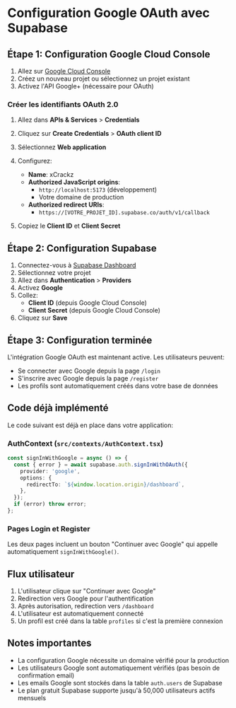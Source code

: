 # Configuration Google OAuth avec Supabase

## Étape 1: Configuration Google Cloud Console

1. Allez sur [Google Cloud Console](https://console.cloud.google.com/)
2. Créez un nouveau projet ou sélectionnez un projet existant
3. Activez l'API Google+ (nécessaire pour OAuth)

### Créer les identifiants OAuth 2.0

1. Allez dans **APIs & Services** > **Credentials**
2. Cliquez sur **Create Credentials** > **OAuth client ID**
3. Sélectionnez **Web application**
4. Configurez:
   - **Name**: xCrackz
   - **Authorized JavaScript origins**:
     - `http://localhost:5173` (développement)
     - Votre domaine de production
   - **Authorized redirect URIs**:
     - `https://[VOTRE_PROJET_ID].supabase.co/auth/v1/callback`

5. Copiez le **Client ID** et **Client Secret**

## Étape 2: Configuration Supabase

1. Connectez-vous à [Supabase Dashboard](https://supabase.com/dashboard)
2. Sélectionnez votre projet
3. Allez dans **Authentication** > **Providers**
4. Activez **Google**
5. Collez:
   - **Client ID** (depuis Google Cloud Console)
   - **Client Secret** (depuis Google Cloud Console)
6. Cliquez sur **Save**

## Étape 3: Configuration terminée

L'intégration Google OAuth est maintenant active. Les utilisateurs peuvent:

- Se connecter avec Google depuis la page `/login`
- S'inscrire avec Google depuis la page `/register`
- Les profils sont automatiquement créés dans votre base de données

## Code déjà implémenté

Le code suivant est déjà en place dans votre application:

### AuthContext (`src/contexts/AuthContext.tsx`)

```typescript
const signInWithGoogle = async () => {
  const { error } = await supabase.auth.signInWithOAuth({
    provider: 'google',
    options: {
      redirectTo: `${window.location.origin}/dashboard`,
    },
  });
  if (error) throw error;
};
```

### Pages Login et Register

Les deux pages incluent un bouton "Continuer avec Google" qui appelle automatiquement `signInWithGoogle()`.

## Flux utilisateur

1. L'utilisateur clique sur "Continuer avec Google"
2. Redirection vers Google pour l'authentification
3. Après autorisation, redirection vers `/dashboard`
4. L'utilisateur est automatiquement connecté
5. Un profil est créé dans la table `profiles` si c'est la première connexion

## Notes importantes

- La configuration Google nécessite un domaine vérifié pour la production
- Les utilisateurs Google sont automatiquement vérifiés (pas besoin de confirmation email)
- Les emails Google sont stockés dans la table `auth.users` de Supabase
- Le plan gratuit Supabase supporte jusqu'à 50,000 utilisateurs actifs mensuels
